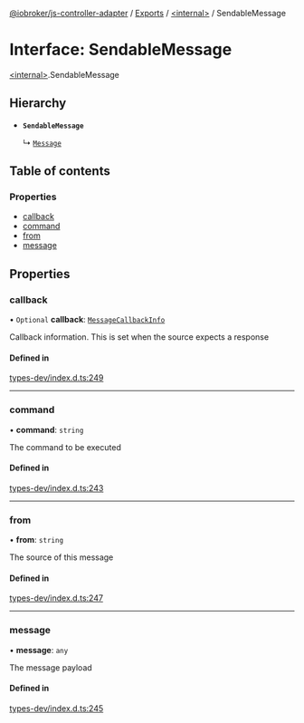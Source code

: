 [@iobroker/js-controller-adapter](../README.md) / [Exports](../modules.md) / [\<internal\>](../modules/internal_.md) / SendableMessage

# Interface: SendableMessage

[\<internal\>](../modules/internal_.md).SendableMessage

## Hierarchy

- **`SendableMessage`**

  ↳ [`Message`](internal_.Message.md)

## Table of contents

### Properties

- [callback](internal_.SendableMessage.md#callback)
- [command](internal_.SendableMessage.md#command)
- [from](internal_.SendableMessage.md#from)
- [message](internal_.SendableMessage.md#message)

## Properties

### callback

• `Optional` **callback**: [`MessageCallbackInfo`](internal_.MessageCallbackInfo.md)

Callback information. This is set when the source expects a response

#### Defined in

[types-dev/index.d.ts:249](https://github.com/ioBroker/ioBroker.js-controller/blob/818c4029/packages/types-dev/index.d.ts#L249)

___

### command

• **command**: `string`

The command to be executed

#### Defined in

[types-dev/index.d.ts:243](https://github.com/ioBroker/ioBroker.js-controller/blob/818c4029/packages/types-dev/index.d.ts#L243)

___

### from

• **from**: `string`

The source of this message

#### Defined in

[types-dev/index.d.ts:247](https://github.com/ioBroker/ioBroker.js-controller/blob/818c4029/packages/types-dev/index.d.ts#L247)

___

### message

• **message**: `any`

The message payload

#### Defined in

[types-dev/index.d.ts:245](https://github.com/ioBroker/ioBroker.js-controller/blob/818c4029/packages/types-dev/index.d.ts#L245)
